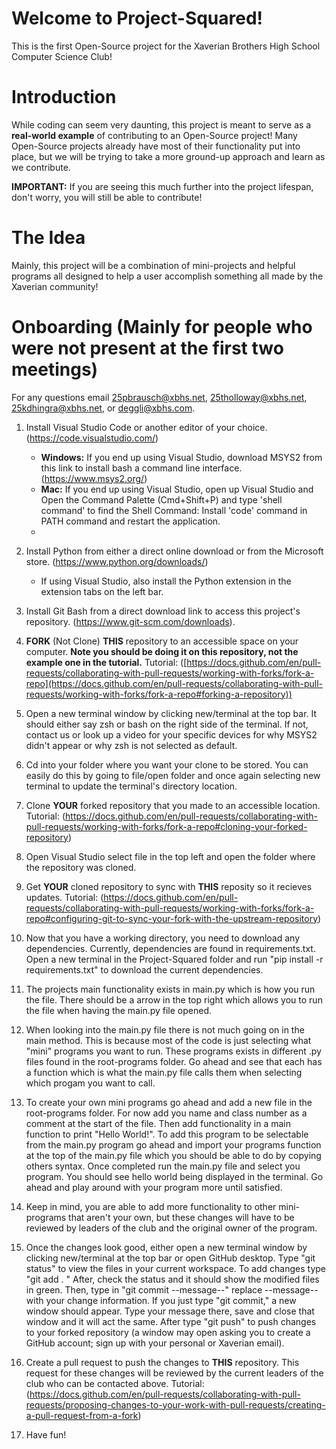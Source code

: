 # Welcome to Project-Squared!

This is the first Open-Source project for the Xaverian Brothers High School Computer Science Club!

# Introduction

While coding can seem very daunting, this project is meant to serve as a **real-world example** of contributing to an Open-Source project! 
Many Open-Source projects already have most of their functionality put into place, but we will be trying to take a more ground-up approach and learn as we contribute.

**IMPORTANT:** If you are seeing this much further into the project lifespan, don't worry, you will still be able to contribute!

# The Idea

Mainly, this project will be a combination of mini-projects and helpful programs all designed to help a user accomplish something all made by the Xaverian community!

# Onboarding (Mainly for people who were not present at the first two meetings)

For any questions email 25pbrausch@xbhs.net, 25tholloway@xbhs.net, 25kdhingra@xbhs.net, or deggli@xbhs.com.

1. Install Visual Studio Code or another editor of your choice. (https://code.visualstudio.com/)
   - **Windows:** If you end up using Visual Studio, download MSYS2 from this link to install bash a command line interface. (https://www.msys2.org/)
   - **Mac:** If you end up using Visual Studio, open up Visual Studio and Open the Command Palette (Cmd+Shift+P) and type 'shell command' to find the Shell Command: Install 'code' command in PATH command and restart the application.
   - 
2. Install Python from either a direct online download or from the Microsoft store. (https://www.python.org/downloads/)
   - If using Visual Studio, also install the Python extension in the extension tabs on the left bar.
    
3. Install Git Bash from a direct download link to access this project's repository. (https://www.git-scm.com/downloads).

4. **FORK** (Not Clone) **THIS** repository to an accessible space on your computer. **Note you should be doing it on this repository, not the example one in the tutorial.** Tutorial: ([https://docs.github.com/en/pull-requests/collaborating-with-pull-requests/working-with-forks/fork-a-repo](https://docs.github.com/en/pull-requests/collaborating-with-pull-requests/working-with-forks/fork-a-repo#forking-a-repository))

5. Open a new terminal window by clicking new/terminal at the top bar. It should either say zsh or bash on the right side of the terminal. If not, contact us or look up a video for your specific devices for why MSYS2 didn't appear or why zsh is not selected as default.

6. Cd into your folder where you want your clone to be stored. You can easily do this by going to file/open folder and once again selecting new terminal to update the terminal's directory location.

7. Clone **YOUR** forked repository that you made to an accessible location. Tutorial: (https://docs.github.com/en/pull-requests/collaborating-with-pull-requests/working-with-forks/fork-a-repo#cloning-your-forked-repository)
   
8. Open Visual Studio select file in the top left and open the folder where the repository was cloned.

9. Get **YOUR** cloned repository to sync with **THIS** reposity so it recieves updates. Tutorial: (https://docs.github.com/en/pull-requests/collaborating-with-pull-requests/working-with-forks/fork-a-repo#configuring-git-to-sync-your-fork-with-the-upstream-repository)

10. Now that you have a working directory, you need to download any dependencies. Currently, dependencies are found in requirements.txt. Open a new terminal in the Project-Squared folder and run "pip install -r requirements.txt" to download the current dependencies.

11. The projects main functionality exists in main.py which is how you run the file. There should be a arrow in the top right which allows you to run the file when having the main.py file opened.

12. When looking into the main.py file there is not much going on in the main method. This is because most of the code is just selecting what "mini" programs you want to run. These programs exists in different .py files found in the root-programs folder. Go ahead and see that each has a function which is what the main.py file calls them when selecting which progam you want to call.

13. To create your own mini programs go ahead and add a new file in the root-programs folder. For now add you name and class number as a comment at the start of the file. Then add functionality in a main function to print "Hello World!". To add this program to be selectable from the main.py program go ahead and import your programs function at the top of the main.py file which you should be able to do by copying others syntax. Once completed run the main.py file and select you program. You should see hello world being displayed in the terminal. Go ahead and play around with your program more until satisfied.

14. Keep in mind, you are able to add more functionality to other mini-programs that aren't your own, but these changes will have to be reviewed by leaders of the club and the original owner of the program.

15. Once the changes look good, either open a new terminal window by clicking new/terminal at the top bar or open GitHub desktop. Type "git status" to view the files in your current workspace. To add changes type "git add . " After, check the status and it should show the modified files in green. Then, type in "git commit --message--" replace --message-- with your change information. If you just type "git commit," a new window should appear. Type your message there, save and close that window and it will act the same. After type "git push" to push changes to your forked repository (a window may open asking you to create a GitHub account; sign up with your personal or Xaverian email).

16. Create a pull request to push the changes to **THIS** repository. This request for these changes will be reviewed by the current leaders of the club who can be contacted above. Tutorial: (https://docs.github.com/en/pull-requests/collaborating-with-pull-requests/proposing-changes-to-your-work-with-pull-requests/creating-a-pull-request-from-a-fork)

17. Have fun!
